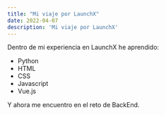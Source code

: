 ```yaml
---
title: "Mi viaje por LaunchX"
date: 2022-04-07
description: 'Mi viaje por LaunchX'
---
```


Dentro de mi experiencia en LaunchX he aprendido:

- Python
- HTML
- CSS
- Javascript
- Vue.js

Y ahora me encuentro en el reto de BackEnd.
